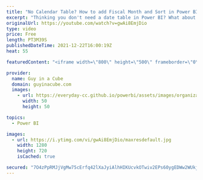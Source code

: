 ```yaml
---
title: "No Calendar Table? How to add Fiscal Month and Sort in Power BI?"
excerpt: "Thinking you don't need a date table in Power BI? What about Fiscal month? Patrick shows how you could potentially go about adding that without a full date table.  But really, use a central date table 😎  Do you need a date table for time intelligence in Power BI? Nope! (Quick Measures) https://www.youtube.com/watch?v=2f7dYB1l84g"
originalUrl: https://youtube.com/watch?v=gwAi8EmjDio
type: video
price: Free
length: PT3M39S
publishedDateTime: 2021-12-22T16:00:19Z
heat: 55

featuredContent: "<iframe width=\"800\" height=\"500\" frameborder=\"0\" src=\"https://www.youtube.com/embed/gwAi8EmjDio\" allow=\"accelerometer; autoplay; encrypted-media; gyroscope; picture-in-picture\" allowfullscreen></iframe>"

provider:
  name: Guy in a Cube
  domain: guyinacube.com
  images:
    - url: https://everyday-cc.github.io/powerbi/assets/images/organizations/guyinacube.com-50x50.jpg
      width: 50
      height: 50

topics:
  - Power BI

images:
  - url: https://i.ytimg.com/vi/gwAi8EmjDio/maxresdefault.jpg
    width: 1280
    height: 720
    isCached: true

secured: "7O4zPpRMJjVgMw75cErfq42lXaJyiAlhHIKUcvkOTwiv2EPs60ygEDWw2WUkj5o9RQpyEb24DzvNw7RYnBHin1kivfs3skaslA69vOxa50/DuHacACfjWuziu6YcmyND3bxlZhmjTgYKe7yGd0KiNalhdlONfyxaeYGBV/J2XAMvKKxaIvWGPZ3iaP4Hnk2LQJ9CcwvevtxI1Comb5MlzCuYajhZ6fea84l+SiktxDEiIKxEDyIpXgmJE9/ySdmDr5O+V5IC2A/zIILOHcaHeZ+MaogwEF07dcuY3iLeP0JWCtB6oNmfUaE0Mh4l7zKDJJJmr4nG4no3r0P9tfJOm4bcOkuUgg+qNc+eS3ZIi1KwM6nYFN5gZHkrBbiE0aA79lLohnBfop9kJhkJ2q25puKbu6nBoDr0aIM2AotigEg=;8J2kOPLciJSpiqe/bl+4Gg=="
---
```


